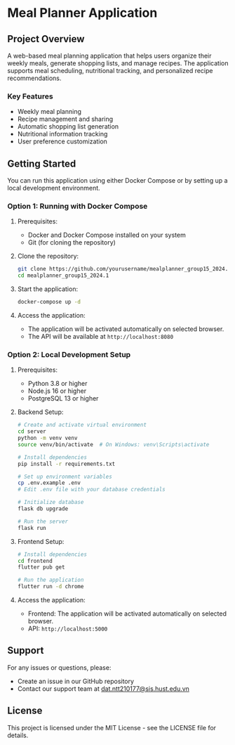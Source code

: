 # Meal Planner Application

## Project Overview
A web-based meal planning application that helps users organize their weekly meals, generate shopping lists, and manage recipes. The application supports meal scheduling, nutritional tracking, and personalized recipe recommendations.

### Key Features
- Weekly meal planning
- Recipe management and sharing
- Automatic shopping list generation
- Nutritional information tracking
- User preference customization

## Getting Started

You can run this application using either Docker Compose or by setting up a local development environment.

### Option 1: Running with Docker Compose

1. Prerequisites:
   - Docker and Docker Compose installed on your system
   - Git (for cloning the repository)

2. Clone the repository:
   ```bash
   git clone https://github.com/yourusername/mealplanner_group15_2024.1.git
   cd mealplanner_group15_2024.1
   ```

3. Start the application:
   ```bash
   docker-compose up -d
   ```

4. Access the application:
   - The application will be activated automatically on selected browser.
   - The API will be available at `http://localhost:8080`

### Option 2: Local Development Setup

1. Prerequisites:
   - Python 3.8 or higher
   - Node.js 16 or higher
   - PostgreSQL 13 or higher

2. Backend Setup:
   ```bash
   # Create and activate virtual environment
   cd server
   python -m venv venv
   source venv/bin/activate  # On Windows: venv\Scripts\activate
   
   # Install dependencies
   pip install -r requirements.txt
   
   # Set up environment variables
   cp .env.example .env
   # Edit .env file with your database credentials
   
   # Initialize database
   flask db upgrade
   
   # Run the server
   flask run
   ```

3. Frontend Setup:
   ```bash
   # Install dependencies
   cd frontend
   flutter pub get
   
   # Run the application
   flutter run -d chrome
   ```

4. Access the application:
   - Frontend: The application will be activated automatically on selected browser.
   - API: `http://localhost:5000`

## Support

For any issues or questions, please:
- Create an issue in our GitHub repository
- Contact our support team at dat.ntt210177@sis.hust.edu.vn

## License
This project is licensed under the MIT License - see the LICENSE file for details.

